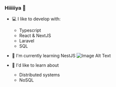### Hiiiiiya 🐸

- 💻 I like to develop with:
  - Typescript
  - React & NextJS
  - Laravel
  - SQL
  
- 🌱 I'm currently learning NestJS <picture>
  <img alt="Image Alt Text" src="https://user-images.githubusercontent.com/84747244/218929383-e8f3c587-9282-496b-9b28-0f878bb20c0d.png">
</picture>

- 💭 I'd like to learn about

  - Distributed systems
  - NoSQL

<!--
**BoilingSoup/BoilingSoup** is a ✨ _special_ ✨ repository because its `README.md` (this file) appears on your GitHub profile.

Here are some ideas to get you started:

- 🔭 I’m currently working on ...
- 🌱 I’m currently learning ...
- 👯 I’m looking to collaborate on ...
- 🤔 I’m looking for help with ...
- 💬 Ask me about ...
- 📫 How to reach me: ...
- ⚡ Fun fact: ...
-->
